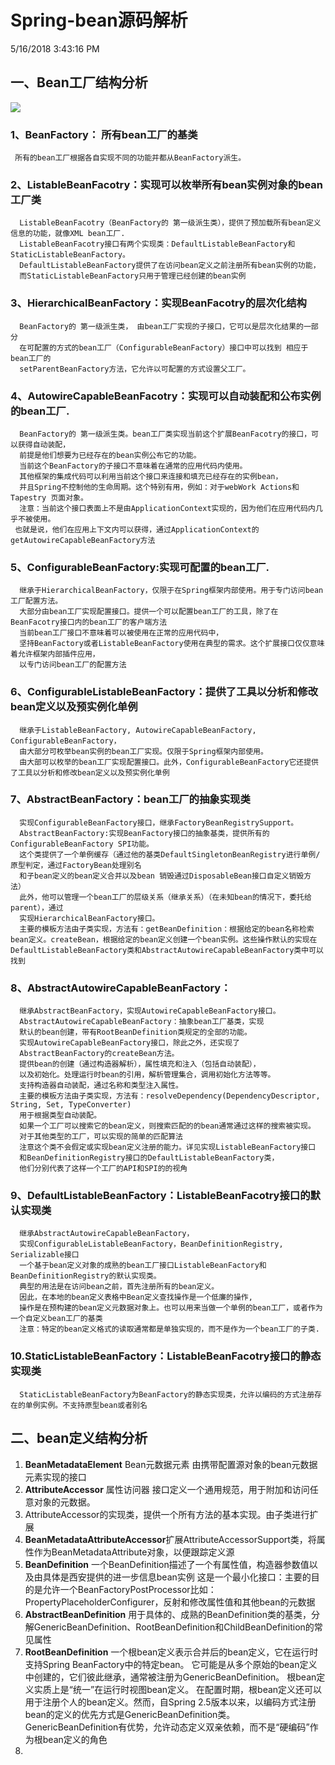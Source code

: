 # Spring-bean源码解析 #
5/16/2018 3:43:16 PM 
## 一、Bean工厂结构分析 ##
![](https://i.imgur.com/AewGAct.jpg)
### 1、BeanFactory： 所有bean工厂的基类 ###
	 所有的bean工厂根据各自实现不同的功能并都从BeanFactory派生。

### 2、ListableBeanFacotry：实现可以枚举所有bean实例对象的bean工厂类 ###
      ListableBeanFacotry（BeanFactory的 第一级派生类），提供了预加载所有bean定义信息的功能，就像XML bean工厂.
      ListableBeanFacotry接口有两个实现类：DefaultListableBeanFactory和StaticListableBeanFactory。
      DefaultListableBeanFactory提供了在访问bean定义之前注册所有bean实例的功能，
	  而StaticListableBeanFactory只用于管理已经创建的bean实例

### 3、HierarchicalBeanFactory：实现BeanFacotry的层次化结构 ###
      BeanFactory的 第一级派生类， 由bean工厂实现的子接口，它可以是层次化结果的一部分 
	  在可配置的方式的bean工厂（ConfigurableBeanFactory）接口中可以找到 相应于bean工厂的
	  setParentBeanFactory方法，它允许以可配置的方式设置父工厂。
     
### 4、AutowireCapableBeanFacotry：实现可以自动装配和公布实例的bean工厂. ###
      BeanFactory的 第一级派生类。bean工厂类实现当前这个扩展BeanFacotry的接口，可以获得自动装配，
	  前提是他们想要为已经存在的bean实例公布它的功能。
	  当前这个BeanFactory的子接口不意味着在通常的应用代码内使用。
	  其他框架的集成代码可以利用当前这个接口来连接和填充已经存在的实例bean，
	  并且Spring不控制他的生命周期。这个特别有用，例如：对于webWork Actions和Tapestry 页面对象。
	  注意：当前这个接口表面上不是由ApplicationContext实现的，因为他们在应用代码内几乎不被使用。
	 也就是说，他们在应用上下文内可以获得，通过ApplicationContext的getAutowireCapableBeanFactory方法

### 5、ConfigurableBeanFactory:实现可配置的bean工厂. ###
      继承于HierarchicalBeanFactory，仅限于在Spring框架内部使用。用于专门访问bean工厂配置方法。
	  大部分由bean工厂实现配置接口。提供一个可以配置bean工厂的工具，除了在BeanFacotry接口内的bean工厂的客户端方法
	  当前bean工厂接口不意味着可以被使用在正常的应用代码中，
	  坚持BeanFactory或者ListableBeanFactory使用在典型的需求。这个扩展接口仅仅意味着允许框架内部插件应用，
	  以专门访问bean工厂的配置方法

### 6、ConfigurableListableBeanFactory：提供了工具以分析和修改bean定义以及预实例化单例 ###
      继承于ListableBeanFactory, AutowireCapableBeanFactory, ConfigurableBeanFactory，
      由大部分可枚举bean实例的bean工厂实现。仅限于Spring框架内部使用。
	  由大部可以枚举的bean工厂实现配置接口。此外，ConfigurableBeanFactory它还提供了工具以分析和修改bean定义以及预实例化单例

### 7、AbstractBeanFactory：bean工厂的抽象实现类 ###
      实现ConfigurableBeanFactory接口，继承FactoryBeanRegistrySupport。
	  AbstractBeanFactory:实现BeanFactory接口的抽象基类，提供所有的ConfigurableBeanFactory SPI功能。
	  这个类提供了一个单例缓存（通过他的基类DefaultSingletonBeanRegistry进行单例/原型判定，通过FactoryBean处理别名
	  和子bean定义的bean定义合并以及bean 销毁通过DisposableBean接口自定义销毁方法）
	  此外，他可以管理一个bean工厂的层级关系（继承关系）（在未知bean的情况下，委托给parent），通过
	  实现HierarchicalBeanFactory接口。
	  主要的模板方法由子类实现，方法有：getBeanDefinition：根据给定的bean名称检索bean定义。createBean，根据给定的bean定义创建一个bean实例。这些操作默认的实现在DefaultListableBeanFactory类和AbstractAutowireCapableBeanFactory类中可以找到

### 8、AbstractAutowireCapableBeanFactory： ###
      继承AbstractBeanFactory，实现AutowireCapableBeanFactory接口。
	  AbstractAutowireCapableBeanFactory：抽象bean工厂基类，实现
	  默认的bean创建，带有RootBeanDefinition类规定的全部的功能。 
      实现AutowireCapableBeanFactory接口，除此之外，还实现了
      AbstractBeanFactory的createBean方法。
	  提供bean的创建（通过构造器解析），属性填充和注入（包括自动装配），
      以及初始化。处理运行时bean的引用，解析管理集合，调用初始化方法等等。
      支持构造器自动装配，通过名称和类型注入属性。
	  主要的模板方法由子类实现，方法有：resolveDependency(DependencyDescriptor, String, Set, TypeConverter)
      用于根据类型自动装配。
	  如果一个工厂可以搜索它的bean定义，则搜索匹配的的bean通常通过这样的搜索被实现。
      对于其他类型的工厂，可以实现的简单的匹配算法
	  注意这个类不会假定或实现bean定义注册的能力。详见实现ListableBeanFactory接口
      和BeanDefinitionRegistry接口的DefaultListableBeanFactory类，
      他们分别代表了这样一个工厂的API和SPI的的视角

### 9、DefaultListableBeanFactory：ListableBeanFacotry接口的默认实现类 ###
      继承AbstractAutowireCapableBeanFactory，
      实现ConfigurableListableBeanFactory，BeanDefinitionRegistry, Serializable接口
      一个基于bean定义对象的成熟的bean工厂接口ListableBeanFactory和BeanDefinitionRegistry的默认实现类。
	  典型的用法是在访问bean之前，首先注册所有的bean定义。
	  因此，在本地的bean定义表格中Bean定义查找操作是一个低廉的操作, 
      操作是在预构建的bean定义元数据对象上。也可以用来当做一个单例的bean工厂，或者作为一个自定义bean工厂的基类 
	  注意：特定的bean定义格式的读取通常都是单独实现的，而不是作为一个bean工厂的子类.

### 10.StaticListableBeanFactory：ListableBeanFacotry接口的静态实现类 ###
	  StaticListableBeanFactory为BeanFactory的静态实现类，允许以编码的方式注册存在的单例实例。不支持原型bean或者别名


## 二、bean定义结构分析 ##

1. **BeanMetadataElement**
	Bean元数据元素 由携带配置源对象的bean元数据元素实现的接口
2. **AttributeAccessor** 属性访问器 接口定义一个通用规范，用于附加和访问任意对象的元数据。
3. AttributeAccessor的实现类，提供一个所有方法的基本实现。由子类进行扩展
4. **BeanMetadataAttributeAccessor**扩展AttributeAccessorSupport类，将属性作为BeanMetadataAttribute对象，以便跟踪定义源
5. **BeanDefinition**   一个BeanDefinition描述了一个有属性值，构造器参数值以及由具体是西安提供的进一步信息bean实例  这是一个最小化接口：主要的目的是允许一个BeanFactoryPostProcessor比如：PropertyPlaceholderConfigurer，反射和修改属性值和其他bean的元数据
6. **AbstractBeanDefinition** 用于具体的、成熟的BeanDefinition类的基类，分解GenericBeanDefinition、RootBeanDefinition和ChildBeanDefinition的常见属性
7. **RootBeanDefinition** 一个根bean定义表示合并后的bean定义，它在运行时支持Spring BeanFactory中的特定bean。 它可能是从多个原始的bean定义中创建的，它们彼此继承，通常被注册为GenericBeanDefinition。 根bean定义实质上是“统一”在运行时视图bean定义。 在配置时期，根bean定义还可以用于注册个人的bean定义。然而，自Spring 2.5版本以来，以编码方式注册bean的定义的优先方式是GenericBeanDefinition类。 GenericBeanDefinition有优势，允许动态定义双亲依赖，而不是“硬编码”作为根bean定义的角色
8. 
	
